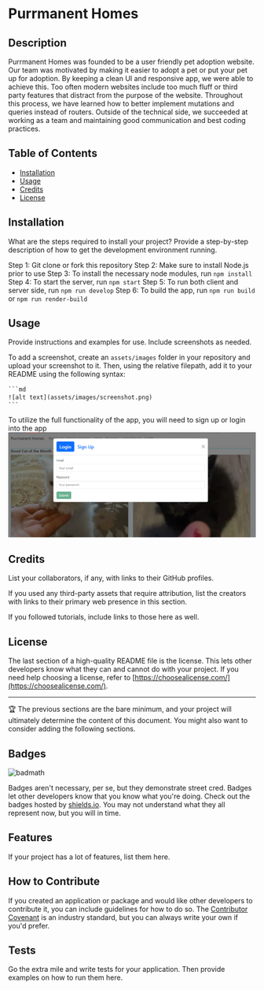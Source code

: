 # Purrmanent Homes

## Description

Purrmanent Homes was founded to be a user friendly pet adoption website. Our team was motivated by making it easier to adopt a pet or put your pet up for adoption. By keeping a clean UI and responsive app, we were able to achieve this. Too often modern websites include too much fluff or third party features that distract from the purpose of the website. Throughout this process, we have learned how to better implement mutations and queries instead of routers. Outside of the technical side, we succeeded at working as a team and maintaining good communication and best coding practices.

## Table of Contents

- [Installation](#installation)
- [Usage](#usage)
- [Credits](#credits)
- [License](#license)

## Installation

What are the steps required to install your project? Provide a step-by-step description of how to get the development environment running.

Step 1: Git clone or fork this repository
Step 2: Make sure to install Node.js prior to use
Step 3: To install the necessary node modules, run `npm install`
Step 4: To start the server, run `npm start`
Step 5: To run both client and server side, run `npm run develop`
Step 6: To build the app, run `npm run build` or `npm run render-build` 

## Usage

Provide instructions and examples for use. Include screenshots as needed.

To add a screenshot, create an `assets/images` folder in your repository and upload your screenshot to it. Then, using the relative filepath, add it to your README using the following syntax:

    ```md
    ![alt text](assets/images/screenshot.png)
    ```

To utilize the full functionality of the app, you will need to sign up or login into the app
![Log In or Sign Up](./assets/Screenshot%202024-03-11%20202021.png)

## Credits

List your collaborators, if any, with links to their GitHub profiles.

If you used any third-party assets that require attribution, list the creators with links to their primary web presence in this section.

If you followed tutorials, include links to those here as well.

## License

The last section of a high-quality README file is the license. This lets other developers know what they can and cannot do with your project. If you need help choosing a license, refer to [https://choosealicense.com/](https://choosealicense.com/).

---

🏆 The previous sections are the bare minimum, and your project will ultimately determine the content of this document. You might also want to consider adding the following sections.

## Badges

![badmath](https://img.shields.io/github/languages/top/lernantino/badmath)

Badges aren't necessary, per se, but they demonstrate street cred. Badges let other developers know that you know what you're doing. Check out the badges hosted by [shields.io](https://shields.io/). You may not understand what they all represent now, but you will in time.

## Features

If your project has a lot of features, list them here.

## How to Contribute

If you created an application or package and would like other developers to contribute it, you can include guidelines for how to do so. The [Contributor Covenant](https://www.contributor-covenant.org/) is an industry standard, but you can always write your own if you'd prefer.

## Tests

Go the extra mile and write tests for your application. Then provide examples on how to run them here.